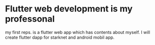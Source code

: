 # Flutter web development is my professonal
my first reps. is a flutter web app which has contents about myself. 
I will create flutter dapp for starknet and android mobil app.

